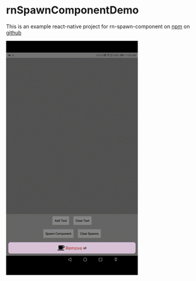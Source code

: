 # rnSpawnComponentDemo

This is an example react-native project for rn-spawn-component
on [npm](https://www.npmjs.com/package/rn-spawn-component) on [github](https://github.com/non-threatening/rn-spawn-component)

![Demo.gif](https://github.com/non-threatening/rnSpawnComponentDemo/blob/master/Demo_001.GIF)
